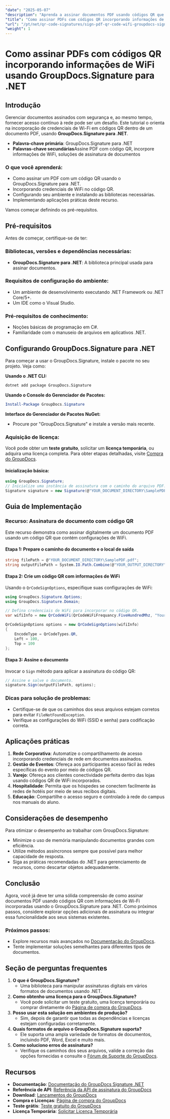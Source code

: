 ```yaml
---
"date": "2025-05-07"
"description": "Aprenda a assinar documentos PDF usando códigos QR que incorporam credenciais de Wi-Fi, aproveitando o GroupDocs.Signature para .NET. Simplifique seu processo de assinatura de documentos com eficiência."
"title": "Como assinar PDFs com códigos QR incorporando informações de WiFi usando GroupDocs.Signature para .NET"
"url": "/pt/net/qr-code-signatures/sign-pdf-qr-code-wifi-groupdocs-signature-net/"
"weight": 1
---
```


# Como assinar PDFs com códigos QR incorporando informações de WiFi usando GroupDocs.Signature para .NET

## Introdução

Gerenciar documentos assinados com segurança e, ao mesmo tempo, fornecer acesso contínuo à rede pode ser um desafio. Este tutorial o orienta na incorporação de credenciais de Wi-Fi em códigos QR dentro de um documento PDF, usando **GroupDocs.Signature para .NET**.

- **Palavra-chave primária**: GroupDocs.Signature para .NET
- **Palavras-chave secundárias**Assine PDF com código QR, incorpore informações de WiFi, soluções de assinatura de documentos

### O que você aprenderá:

- Como assinar um PDF com um código QR usando o GroupDocs.Signature para .NET.
- Incorporando credenciais de WiFi no código QR.
- Configurando seu ambiente e instalando as bibliotecas necessárias.
- Implementando aplicações práticas deste recurso.

Vamos começar definindo os pré-requisitos.

## Pré-requisitos

Antes de começar, certifique-se de ter:

### Bibliotecas, versões e dependências necessárias:
- **GroupDocs.Signature para .NET**: A biblioteca principal usada para assinar documentos.

### Requisitos de configuração do ambiente:
- Um ambiente de desenvolvimento executando .NET Framework ou .NET Core/5+.
- Um IDE como o Visual Studio.

### Pré-requisitos de conhecimento:
- Noções básicas de programação em C#.
- Familiaridade com o manuseio de arquivos em aplicativos .NET.

## Configurando GroupDocs.Signature para .NET

Para começar a usar o GroupDocs.Signature, instale o pacote no seu projeto. Veja como:

**Usando o .NET CLI:**

```bash
dotnet add package GroupDocs.Signature
```

**Usando o Console do Gerenciador de Pacotes:**

```powershell
Install-Package GroupDocs.Signature
```

**Interface do Gerenciador de Pacotes NuGet:**
- Procure por "GroupDocs.Signature" e instale a versão mais recente.

### Aquisição de licença:
Você pode obter um **teste gratuito**, solicitar um **licença temporária**, ou adquira uma licença completa. Para obter etapas detalhadas, visite [Compra do GroupDocs](https://purchase.groupdocs.com/buy).

#### Inicialização básica:

```csharp
using GroupDocs.Signature;
// Inicialize uma instância de assinatura com o caminho do arquivo PDF.
Signature signature = new Signature(@"YOUR_DOCUMENT_DIRECTORY\SamplePDF.pdf");
```

## Guia de Implementação

### Recurso: Assinatura de documento com código QR

Este recurso demonstra como assinar digitalmente um documento PDF usando um código QR que contém configurações de WiFi.

#### Etapa 1: Prepare o caminho do documento e o local de saída
```csharp
string filePath = @"YOUR_DOCUMENT_DIRECTORY\SamplePDF.pdf";
string outputFilePath = System.IO.Path.Combine(@"YOUR_OUTPUT_DIRECTORY", "SignedSamplePDF.pdf");
```

#### Etapa 2: Crie um código QR com informações de WiFi

Usando o `QrCodeSignOptions`, especifique suas configurações de WiFi:

```csharp
using GroupDocs.Signature.Options;
using GroupDocs.Signature.Domain;

// Defina credenciais de WiFi para incorporar no código QR.
var wifiInfo = new QrCodeWiFi(QrCodeWiFiFrequancy.FiveHundredMhz, "YourNetworkSSID", "password");

QrCodeSignOptions options = new QrCodeSignOptions(wifiInfo)
{
    EncodeType = QrCodeTypes.QR,
    Left = 100,
    Top = 100
};
```

#### Etapa 3: Assine o documento

Invocar o `Sign` método para aplicar a assinatura do código QR:

```csharp
// Assine e salve o documento.
signature.Sign(outputFilePath, options);
```

### Dicas para solução de problemas:
- Certifique-se de que os caminhos dos seus arquivos estejam corretos para evitar `FileNotFoundException`.
- Verifique as configurações do WiFi (SSID e senha) para codificação correta.

## Aplicações práticas

1. **Rede Corporativa**: Automatize o compartilhamento de acesso incorporando credenciais de rede em documentos assinados.
2. **Gestão de Eventos**: Ofereça aos participantes acesso fácil às redes específicas do evento por meio de códigos QR.
3. **Varejo**: Ofereça aos clientes conectividade perfeita dentro das lojas usando códigos QR de WiFi incorporados.
4. **Hospitalidade**: Permita que os hóspedes se conectem facilmente às redes de hotéis por meio de seus recibos digitais.
5. **Educação**: Compartilhe o acesso seguro e controlado à rede do campus nos manuais do aluno.

## Considerações de desempenho

Para otimizar o desempenho ao trabalhar com GroupDocs.Signature:

- Minimize o uso de memória manipulando documentos grandes com eficiência.
- Utilize métodos assíncronos sempre que possível para melhor capacidade de resposta.
- Siga as práticas recomendadas do .NET para gerenciamento de recursos, como descartar objetos adequadamente.

## Conclusão

Agora, você já deve ter uma sólida compreensão de como assinar documentos PDF usando códigos QR com informações de Wi-Fi incorporadas usando o GroupDocs.Signature para .NET. Como próximos passos, considere explorar opções adicionais de assinatura ou integrar essa funcionalidade aos seus sistemas existentes.

### Próximos passos:
- Explore recursos mais avançados no [Documentação do GroupDocs](https://docs.groupdocs.com/signature/net/).
- Tente implementar soluções semelhantes para diferentes tipos de documentos.

## Seção de perguntas frequentes

1. **O que é GroupDocs.Signature?**
   - Uma biblioteca para manipular assinaturas digitais em vários formatos de documentos usando .NET.
2. **Como obtenho uma licença para o GroupDocs.Signature?**
   - Você pode solicitar um teste gratuito, uma licença temporária ou comprar diretamente do [Página de compra do GroupDocs](https://purchase.groupdocs.com/buy).
3. **Posso usar esta solução em ambientes de produção?**
   - Sim, depois de garantir que todas as dependências e licenças estejam configuradas corretamente.
4. **Quais formatos de arquivo o GroupDocs.Signature suporta?**
   - Ele suporta uma ampla variedade de formatos de documentos, incluindo PDF, Word, Excel e muito mais.
5. **Como soluciono erros de assinatura?**
   - Verifique os caminhos dos seus arquivos, valide a correção das opções fornecidas e consulte o [Fórum de Suporte do GroupDocs](https://forum.groupdocs.com/c/signature/).

## Recursos
- **Documentação**: [Documentação do GroupDocs Signature .NET](https://docs.groupdocs.com/signature/net/)
- **Referência de API**: [Referência da API de assinatura do GroupDocs](https://reference.groupdocs.com/signature/net/)
- **Download**: [Lançamentos do GroupDocs](https://releases.groupdocs.com/signature/net/)
- **Compra e Licenças**: [Página de compra do GroupDocs](https://purchase.groupdocs.com/buy)
- **Teste grátis**: [Teste gratuito do GroupDocs](https://releases.groupdocs.com/signature/net/)
- **Licença Temporária**: [Solicitar Licença Temporária](https://purchase.groupdocs.com/temporary-license/)